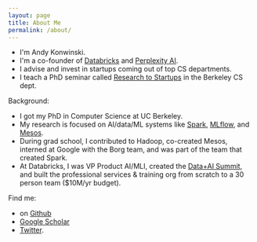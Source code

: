 ```yaml
---
layout: page
title: About Me
permalink: /about/
---
```


* I'm Andy Konwinski.
* I'm a co-founder of [Databricks](https://databricks.com/) and [Perplexity AI](https://perplexity.ai).
* I advise and invest in startups coming out of top CS departments.
* I teach a PhD seminar called [Research to Startups](https://startups.berkeley.edu) in the Berkeley CS dept.

Background:
* I got my PhD in Computer Science at UC Berkeley.
* My research is focused on AI/data/ML systems like [Spark](https://spark.apache.org/), [MLflow](https://mlflow.org), and [Mesos](http://mesos.apache.org).
* During grad school, I contributed to Hadoop, co-created Mesos, interned at Google with the Borg team, and was part of the team that created Spark.
* At Databricks, I was VP Product AI/MLI, created the [Data+AI Summit](https://www.databricks.com/dataaisummit), and built the professional services & training org from scratch to a 30 person team ($10M/yr budget).

Find me:
* on [Github](https://github.com/andyk)
* [Google Scholar](http://scholar.google.com/citations?user=0VwIiIsAAAAJ&amp;hl=en)
* [Twitter](http://twitter.com/andykonwinski).
